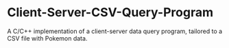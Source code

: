 # Client-Server-CSV-Query-Program
A C/C++ implementation of a client-server data query program, tailored to a CSV file with Pokemon data.
